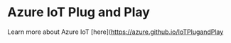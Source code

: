 # Azure IoT Plug and Play

Learn more about Azure IoT [here](https://azure.github.io/IoTPlugandPlay
